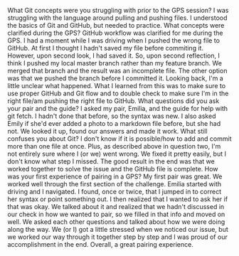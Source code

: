 What Git concepts were you struggling with prior to the GPS session?
    I was struggling with the language around pulling and pushing files. I understood the basics of Git and GitHub, but needed to practice. 
What concepts were clarified during the GPS?
    GitHub workflow was clarified for me during the GPS. I had a moment while I was driving when I pushed the wrong file to GitHub. At first I thought I hadn't saved my file before commiting it. However, upon second look, I had saved it. So, upon second reflection, I think I pushed my local master branch rather than my feature branch. We merged that branch and the result was an incomplete file. The other option was that we pushed the branch before I committed it. Looking back, I'm a little unclear what happened. 
    What I learned from this was to make sure to use proper GitHub and Git flow and to double check to make sure I'm in the right file/am pushing the right file to GitHub.
What questions did you ask your pair and the guide?
    I asked my pair, Emilia, and the guide for help with git fetch. I hadn't done that before, so the syntax was new. I also asked Emily if she'd ever added a photo to a markdown file before, but she had not. We looked it up, found our answers and made it work.
What still confuses you about Git?
    I don't know if it is possible/how to add and commit more than one file at once. Plus, as described above in question two, I'm not entirely sure where I (or we) went wrong. We fixed it pretty easily, but I don't know what step I missed. The good result in the end was that we worked together to solve the issue and the GitHub file is complete.
How was your first experience of pairing in a GPS?
    My first pair was great. We worked well through the first section of the challenge. Emilia started with driving and I navigated. I found, once or twice, that I jumped in to correct her syntax or point something out. I then realized that I wanted to ask her if that was okay. We talked about it and realized that we hadn't discussed in our check in how we wanted to pair, so we filled in that info and moved on well. We asked each other questions and talked about how we were doing along the way. We (or I) got a little stressed when we noticed our issue, but we worked our way through it together step by step and I was proud of our accomplishment in the end. Overall, a great pairing experience. 